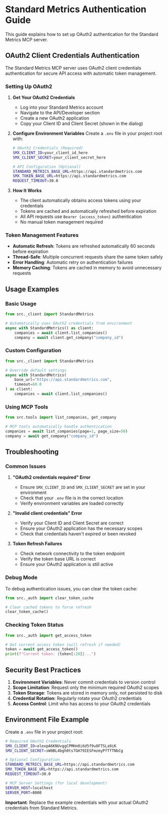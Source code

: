 # Standard Metrics Authentication Guide

This guide explains how to set up OAuth2 authentication for the Standard Metrics MCP server.

## OAuth2 Client Credentials Authentication

The Standard Metrics MCP server uses OAuth2 client credentials authentication for secure API access with automatic token management.

### Setting Up OAuth2

1. **Get Your OAuth2 Credentials**
   - Log into your Standard Metrics account
   - Navigate to the API/Developer section
   - Create a new OAuth2 application
   - Copy your Client ID and Client Secret (shown in the dialog)

2. **Configure Environment Variables**
   Create a `.env` file in your project root with:
   ```bash
   # OAuth2 Credentials (Required)
   SMX_CLIENT_ID=your_client_id_here
   SMX_CLIENT_SECRET=your_client_secret_here
   
   # API Configuration (Optional)
   STANDARD_METRICS_BASE_URL=https://api.standardmetrics.com
   SMX_TOKEN_BASE_URL=https://api.standardmetrics.com
   REQUEST_TIMEOUT=30.0
   ```

3. **How It Works**
   - The client automatically obtains access tokens using your credentials
   - Tokens are cached and automatically refreshed before expiration
   - All API requests use `Bearer {access_token}` authentication
   - No manual token management required

### Token Management Features

- **Automatic Refresh**: Tokens are refreshed automatically 60 seconds before expiration
- **Thread-Safe**: Multiple concurrent requests share the same token safely
- **Error Handling**: Automatic retry on authentication failures
- **Memory Caching**: Tokens are cached in memory to avoid unnecessary requests

## Usage Examples

### Basic Usage
```python
from src._client import StandardMetrics

# Automatically uses OAuth2 credentials from environment
async with StandardMetrics() as client:
    companies = await client.list_companies()
    company = await client.get_company("company_id")
```

### Custom Configuration
```python
from src._client import StandardMetrics

# Override default settings
async with StandardMetrics(
    base_url="https://api.standardmetrics.com",
    timeout=60.0
) as client:
    companies = await client.list_companies()
```

### Using MCP Tools
```python
from src.tools import list_companies, get_company

# MCP tools automatically handle authentication
companies = await list_companies(page=1, page_size=50)
company = await get_company("company_id")
```

## Troubleshooting

### Common Issues

1. **"OAuth2 credentials required" Error**
   - Ensure `SMX_CLIENT_ID` and `SMX_CLIENT_SECRET` are set in your environment
   - Check that your `.env` file is in the correct location
   - Verify environment variables are loaded correctly

2. **"Invalid client credentials" Error**
   - Verify your Client ID and Client Secret are correct
   - Ensure your OAuth2 application has the necessary scopes
   - Check that credentials haven't expired or been revoked

3. **Token Refresh Failures**
   - Check network connectivity to the token endpoint
   - Verify the token base URL is correct
   - Ensure your OAuth2 application is still active

### Debug Mode

To debug authentication issues, you can clear the token cache:

```python
from src._auth import clear_token_cache

# Clear cached tokens to force refresh
clear_token_cache()
```

### Checking Token Status

```python
from src._auth import get_access_token

# Get current access token (will refresh if needed)
token = await get_access_token()
print(f"Current token: {token[:20]}...")
```

## Security Best Practices

1. **Environment Variables**: Never commit credentials to version control
2. **Scope Limitation**: Request only the minimum required OAuth2 scopes
3. **Token Storage**: Tokens are stored in memory only, not persisted to disk
4. **Credential Rotation**: Regularly rotate your OAuth2 credentials
5. **Access Control**: Limit who has access to your OAuth2 credentials

## Environment File Example

Create a `.env` file in your project root:

```bash
# Required OAuth2 Credentials
SMX_CLIENT_ID=olexpA6KNUvggCPMHn0i6d5f9u8FTSLa9iK
SMX_CLIENT_SECRET=sW0BL4bgh0ts7GH79IESFmzmyPfTfTNbCg

# Optional Configuration
STANDARD_METRICS_BASE_URL=https://api.standardmetrics.com
SMX_TOKEN_BASE_URL=https://api.standardmetrics.com
REQUEST_TIMEOUT=30.0

# MCP Server Settings (for local development)
SERVER_HOST=localhost
SERVER_PORT=8000
```

**Important**: Replace the example credentials with your actual OAuth2 credentials from Standard Metrics. 